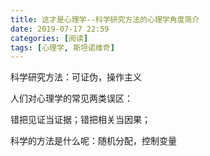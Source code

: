 ```yaml
---
title: 这才是心理学--科学研究方法的心理学角度简介
date: 2019-07-17 22:59
categories: [阅读]
tags: [心理学, 斯坦诺维奇]
---
```


科学研究方法：可证伪，操作主义

人们对心理学的常见两类误区：

错把见证当证据；错把相关当因果；

科学的方法是什么呢：随机分配，控制变量

